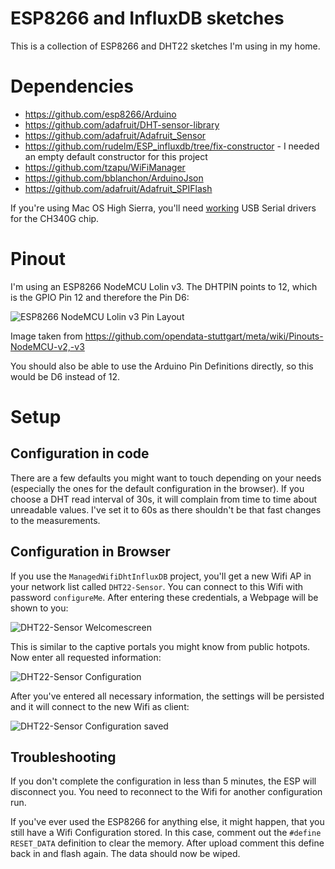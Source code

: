 # ESP8266 and InfluxDB sketches
This is a collection of ESP8266 and DHT22 sketches I'm using in my home. 

# Dependencies
- https://github.com/esp8266/Arduino
- https://github.com/adafruit/DHT-sensor-library
- https://github.com/adafruit/Adafruit_Sensor
- https://github.com/rudelm/ESP_influxdb/tree/fix-constructor - I needed an empty default constructor for this project
- https://github.com/tzapu/WiFiManager
- https://github.com/bblanchon/ArduinoJson
- https://github.com/adafruit/Adafruit_SPIFlash

If you're using Mac OS High Sierra, you'll need [working](https://www.reddit.com/r/arduino/comments/7cq68i/any_new_drivers_for_ch340g_on_mac_os_high_sierra/) USB Serial drivers for the CH340G chip.

# Pinout
I'm using an ESP8266 NodeMCU Lolin v3. The DHTPIN points to 12, which is the GPIO Pin 12 and therefore the Pin D6:

![ESP8266 NodeMCU Lolin v3 Pin Layout](./images/esp8266-nodemcu-dev-kit-v3-pins.jpg "ESP8266 NodeMCU Lolin v3 Pin Layout")

Image taken from https://github.com/opendata-stuttgart/meta/wiki/Pinouts-NodeMCU-v2,-v3

You should also be able to use the Arduino Pin Definitions directly, so this would be D6 instead of 12.

# Setup
## Configuration in code
There are a few defaults you might want to touch depending on your needs (especially the ones for the default configuration in the browser). If you choose a DHT read interval of 30s, it will complain from time to time about unreadable values. I've set it to 60s as there shouldn't be that fast changes to the measurements.

## Configuration in Browser
If you use the `ManagedWifiDhtInfluxDB` project, you'll get a new Wifi AP in your network list called `DHT22-Sensor`. You can connect to this Wifi with password `configureMe`. After entering these credentials, a Webpage will be shown to you:

![DHT22-Sensor Welcomescreen](./images/DHT22-Sensor-Welcome.png "DHT22-Sensor Welcomescreen")

This is similar to the captive portals you might know from public hotpots. Now enter all requested information:

![DHT22-Sensor Configuration](./images/DHT22-Sensor-Configuration.png "DHT22-Sensor Configuration")

After you've entered all necessary information, the settings will be persisted and it will connect to the new Wifi as client:

![DHT22-Sensor Configuration saved](./images/DHT22-Sensor-Saved.png "DHT22-Sensor Configuration saved")

## Troubleshooting
If you don't complete the configuration in less than 5 minutes, the ESP will disconnect you. You need to reconnect to the Wifi for another configuration run.

If you've ever used the ESP8266 for anything else, it might happen, that you still have a Wifi Configuration stored. In this case, comment out the `#define RESET_DATA` definition to clear the memory. After upload comment this define back in and flash again. The data should now be wiped.

